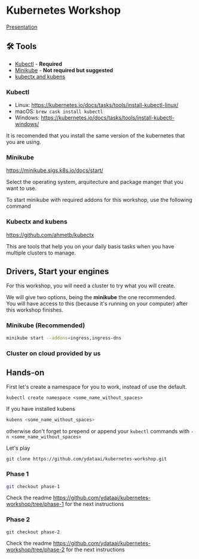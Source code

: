 # Kubernetes Workshop

[Presentation](https://docs.google.com/presentation/d/1BuB8xiFdeyI5P2Ah3rxulteG23i89daxX5UTyOgWq8Y/edit?usp=sharing)

## 🛠️ Tools

- [Kubectl](#-kubectl) - **Required**
- [Minikube](#-minikube) - **Not required but suggested**
- [kubectx and kubens](#-kubectx-and-kubens)


### Kubectl

- Linux: https://kubernetes.io/docs/tasks/tools/install-kubectl-linux/
- macOS: `brew cask install kubectl`
- Windows: https://kubernetes.io/docs/tasks/tools/install-kubectl-windows/

It is recomended that you install the same version of the kubernetes that you are using.

### Minikube

https://minikube.sigs.k8s.io/docs/start/

Select the operating system, arquitecture and package manger that you want to use.

To start minikube with required addons for this workshop, use the following command

### Kubectx and kubens

https://github.com/ahmetb/kubectx

This are tools that help you on your daily basis tasks when you have multiple clusters to manage.


## Drivers, Start your engines

For this workshop, you will need a cluster to try what you will create.

We will give two options, being the **minikube** the one recommended.  
You will have access to this (because it's running on your computer) after this workshop finishes.

### Minikube (Recommended)

```bash
minikube start --addons=ingress,ingress-dns
```

### Cluster on cloud provided by us



## Hands-on

First let's create a namespace for you to work, instead of use the default.

```
kubectl create namespace <some_name_without_spaces>
```

If you have installed kubens 

```bash
kubens <some_name_without_spaces>
```

otherwise don't forget to prepend or append your `kubectl` commands with `-n <some_name_without_spaces>`

Let's play

```
git clone https://github.com/ydataai/kubernetes-workshop.git
```

### Phase 1

```bash
git checkout phase-1
```

Check the readme https://github.com/ydataai/kubernetes-workshop/tree/phase-1 for the next instructions

### Phase 2

```
git checkout phase-2
```

Check the readme https://github.com/ydataai/kubernetes-workshop/tree/phase-2 for the next instructions